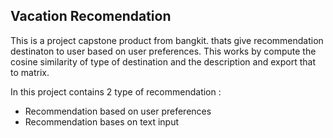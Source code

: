 ## Vacation Recomendation
This is a project capstone product from bangkit. thats give recommendation destinaton to user based on user preferences.
This works by compute the cosine similarity of type of destination and the description and export that to matrix.

In this project contains 2 type of recommendation :
- Recommendation based on user preferences
- Recommendation bases on text input

